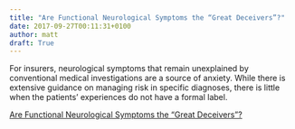 ```yaml
---
title: "Are Functional Neurological Symptoms the “Great Deceivers”?"
date: 2017-09-27T00:11:31+0100
author: matt
draft: True
---
```

For insurers, neurological symptoms that remain unexplained by conventional medical investigations are a source of anxiety. While there is extensive guidance on managing risk in specific diagnoses, there is little when the patients’ experiences do not have a formal label.

[ Are Functional Neurological Symptoms the “Great Deceivers”? ]( http://www.genre.com/knowledge/blog/are-functional-neurological-symptoms-the-great-deceivers-en.html )
